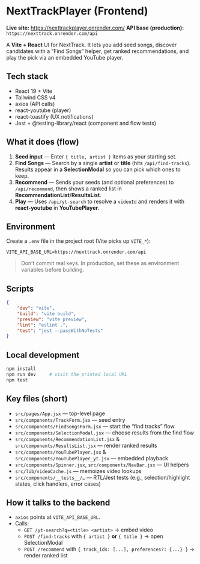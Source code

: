 # NextTrackPlayer (Frontend)

**Live site:** https://nexttrackplayer.onrender.com/
**API base (production):** `https://nexttrack.onrender.com/api`

A **Vite + React** UI for NextTrack. It lets you add seed songs, discover candidates with a “Find Songs” helper, get ranked recommendations, and play the pick via an embedded YouTube player.

## Tech stack

-   React 19 + Vite
-   Tailwind CSS v4
-   axios (API calls)
-   react-youtube (player)
-   react-toastify (UX notifications)
-   Jest + @testing-library/react (component and flow tests)

## What it does (flow)

1. **Seed input** — Enter `{ title, artist }` items as your starting set.
2. **Find Songs** — Search by a single **artist** or **title** (hits `/api/find-tracks`). Results appear in a **SelectionModal** so you can pick which ones to keep.
3. **Recommend** — Sends your seeds (and optional preferences) to `/api/recommend`, then shows a ranked list in **RecommendationList**/**ResultsList**.
4. **Play** — Uses `/api/yt-search` to resolve a `videoId` and renders it with **react-youtube** in **YouTubePlayer**.

## Environment

Create a `.env` file in the project root (Vite picks up `VITE_*`):

```
VITE_API_BASE_URL=https://nexttrack.onrender.com/api
```

> Don’t commit real keys. In production, set these as environment variables before building.

## Scripts

```json
{
	"dev": "vite",
	"build": "vite build",
	"preview": "vite preview",
	"lint": "eslint .",
	"test": "jest --passWithNoTests"
}
```

## Local development

```bash
npm install
npm run dev     # visit the printed local URL
npm test
```

## Key files (short)

-   `src/pages/App.jsx` — top-level page
-   `src/components/TrackForm.jsx` — seed entry
-   `src/components/FindSongsForm.jsx` — start the “find tracks” flow
-   `src/components/SelectionModal.jsx` — choose results from the find flow
-   `src/components/RecommendationList.jsx` & `src/components/ResultsList.jsx` — render ranked results
-   `src/components/YouTubePlayer.jsx` & `src/components/YouTubePlayer_yt.jsx` — embedded playback
-   `src/components/Spinner.jsx`, `src/components/NavBar.jsx` — UI helpers
-   `src/lib/videoCache.js` — memoizes video lookups
-   `src/components/__tests__/…` — RTL/Jest tests (e.g., selection/highlight states, click handlers, error cases)

## How it talks to the backend

-   `axios` points at `VITE_API_BASE_URL`.
-   Calls:
    -   `GET /yt-search?q=<title> <artist>` → embed video
    -   `POST /find-tracks` with `{ artist }` **or** `{ title }` → open SelectionModal
    -   `POST /recommend` with `{ track_ids: [...], preferences?: {...} }` → render ranked list
